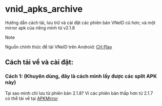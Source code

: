 # vnid_apks_archive
Hướng dẫn cách tải, lưu trữ và cài đặt các phiên bản VNeID cũ hơn; và một mirror apk của riêng mình từ v2.1.8

> [!NOTE]
> Nguồn chính thức để tải VNeID trên Android: [CH Play](https://play.google.com/store/apps/details?id=com.vnid)

## Cách tải về và cài đặt:
### Cách 1: (Khuyên dùng, đây là cách mình lấy được các split APK này)

Tại sao mình chỉ lưu từ phiên bản 2.1.8? Vì các phiên bản thấp hơn từ 2.1.7 có thể tải về tại [APKMirror](https://www.apkmirror.com/apk/trung-tam-du-lieu-quoc-gia-ve-dan-cu/vneid/)
